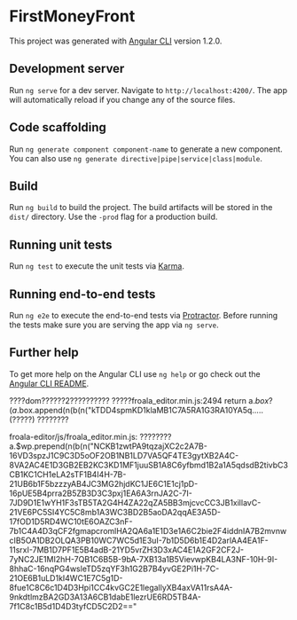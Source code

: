 # FirstMoneyFront

This project was generated with [Angular CLI](https://github.com/angular/angular-cli) version 1.2.0.

## Development server

Run `ng serve` for a dev server. Navigate to `http://localhost:4200/`. The app will automatically reload if you change any of the source files.

## Code scaffolding

Run `ng generate component component-name` to generate a new component. You can also use `ng generate directive|pipe|service|class|module`.

## Build

Run `ng build` to build the project. The build artifacts will be stored in the `dist/` directory. Use the `-prod` flag for a production build.

## Running unit tests

Run `ng test` to execute the unit tests via [Karma](https://karma-runner.github.io).

## Running end-to-end tests

Run `ng e2e` to execute the end-to-end tests via [Protractor](http://www.protractortest.org/).
Before running the tests make sure you are serving the app via `ng serve`.

## Further help

To get more help on the Angular CLI use `ng help` or go check out the [Angular CLI README](https://github.com/angular/angular-cli/blob/master/README.md).


????dom??????2??????????
?????froala_editor.min.js:2494
return a.$box ? (a.$box.append(n(b(n("kTDD4spmKD1klaMB1C7A5RA1G3RA10YA5q.....(?????)
????????

froala-editor/js/froala_editor.min.js: ????????
a.$wp.prepend(n(b(n("NCKB1zwtPA9tqzajXC2c2A7B-16VD3spzJ1C9C3D5oOF2OB1NB1LD7VA5QF4TE3gytXB2A4C-8VA2AC4E1D3GB2EB2KC3KD1MF1juuSB1A8C6yfbmd1B2a1A5qdsdB2tivbC3CB1KC1CH1eLA2sTF1B4I4H-7B-21UB6b1F5bzzzyAB4JC3MG2hjdKC1JE6C1E1cj1pD-16pUE5B4prra2B5ZB3D3C3pxj1EA6A3rnJA2C-7I-7JD9D1E1wYH1F3sTB5TA2G4H4ZA22qZA5BB3mjcvcCC3JB1xillavC-21VE6PC5SI4YC5C8mb1A3WC3BD2B5aoDA2qqAE3A5D-17fOD1D5RD4WC10tE6OAZC3nF-7b1C4A4D3qCF2fgmapcromlHA2QA6a1E1D3e1A6C2bie2F4iddnIA7B2mvnwcIB5OA1DB2OLQA3PB10WC7WC5d1E3uI-7b1D5D6b1E4D2arlAA4EA1F-11srxI-7MB1D7PF1E5B4adB-21YD5vrZH3D3xAC4E1A2GF2CF2J-7yNC2JE1MI2hH-7QB1C6B5B-9bA-7XB13a1B5VievwpKB4LA3NF-10H-9I-8hhaC-16nqPG4wsleTD5zqYF3h1G2B7B4yvGE2Pi1H-7C-21OE6B1uLD1kI4WC1E7C5g1D-8fue1C8C6c1D4D3Hpi1CC4kvGC2E1legallyXB4axVA11rsA4A-9nkdtlmzBA2GD3A13A6CB1dabE1lezrUE6RD5TB4A-7f1C8c1B5d1D4D3tyfCD5C2D2=="
